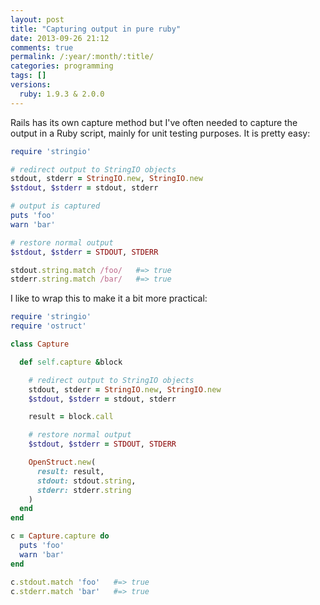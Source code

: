 ```yaml
---
layout: post
title: "Capturing output in pure ruby"
date: 2013-09-26 21:12
comments: true
permalink: /:year/:month/:title/
categories: programming
tags: []
versions:
  ruby: 1.9.3 & 2.0.0
---
```


Rails has its own capture method but I've often needed to capture the output in
a Ruby script, mainly for unit testing purposes. It is pretty easy:

```rb
require 'stringio'

# redirect output to StringIO objects
stdout, stderr = StringIO.new, StringIO.new
$stdout, $stderr = stdout, stderr

# output is captured
puts 'foo'
warn 'bar'

# restore normal output
$stdout, $stderr = STDOUT, STDERR

stdout.string.match /foo/   #=> true
stderr.string.match /bar/   #=> true
```

<!-- more -->

I like to wrap this to make it a bit more practical:

```rb
require 'stringio'
require 'ostruct'

class Capture

  def self.capture &block

    # redirect output to StringIO objects
    stdout, stderr = StringIO.new, StringIO.new
    $stdout, $stderr = stdout, stderr

    result = block.call

    # restore normal output
    $stdout, $stderr = STDOUT, STDERR

    OpenStruct.new(
      result: result,
      stdout: stdout.string,
      stderr: stderr.string
    )
  end
end

c = Capture.capture do
  puts 'foo'
  warn 'bar'
end

c.stdout.match 'foo'   #=> true
c.stderr.match 'bar'   #=> true
```

